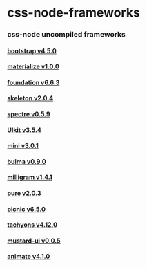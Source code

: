 # css-node-frameworks

### css-node uncompiled frameworks

#### [bootstrap v4.5.0](https://github.com/angeal185/css-node-frameworks/tree/master/bootstrap)
#### [materialize v1.0.0](https://github.com/angeal185/css-node-frameworks/tree/master/materialize)
#### [foundation v6.6.3](https://github.com/angeal185/css-node-frameworks/tree/master/foundation)
#### [skeleton v2.0.4](https://github.com/angeal185/css-node-frameworks/tree/master/skeleton)
#### [spectre v0.5.9](https://github.com/angeal185/css-node-frameworks/tree/master/spectre)
#### [UIkit v3.5.4](https://github.com/angeal185/css-node-frameworks/tree/master/UIkit)
#### [mini v3.0.1](https://github.com/angeal185/css-node-frameworks/tree/master/mini)
#### [bulma v0.9.0](https://github.com/angeal185/css-node-frameworks/tree/master/bulma)
#### [milligram v1.4.1](https://github.com/angeal185/css-node-frameworks/tree/master/milligram)
#### [pure v2.0.3](https://github.com/angeal185/css-node-frameworks/tree/master/pure)
#### [picnic v6.5.0](https://github.com/angeal185/css-node-frameworks/tree/master/picnic)
#### [tachyons v4.12.0](https://github.com/angeal185/css-node-frameworks/tree/master/tachyons)
#### [mustard-ui v0.0.5](https://github.com/angeal185/css-node-frameworks/tree/master/mustard-ui)

#### [animate v4.1.0](https://github.com/angeal185/css-node-frameworks/tree/master/animate)
